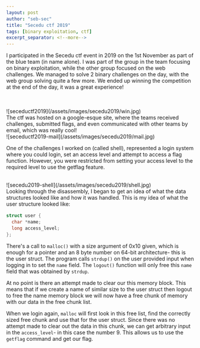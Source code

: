 ```yaml
---
layout: post
author: "seb-sec"
title: "Secedu ctf 2019"
tags: [binary exploitation, ctf]
excerpt_separator: <!--more-->
---
```


I participated in the Secedu ctf event in 2019 on the 1st November as part of the blue team (in name alone). I was part of the group in the team focusing on binary exploitation, while the other group focused on the web challenges. We managed to solve 2 binary challenges on the day, with the web group solving quite a few more. We ended up winning the competition at the end of the day, it was a great experience!

<br>
<!--more-->
<br>
![seceductf2019](/assets/images/secedu2019/win.jpg)

<br>
The ctf was hosted on a google-esque site, where the teams received challenges, submitted flags, and even communicated with other teams by email, which was really cool!

<br>
![seceductf2019-mail](/assets/images/secedu2019/mail.jpg)

<br>

One of the challenges I worked on (called shell), represented a login system where you could login, set an access level and attempt to access a flag function. However, you were restricted from setting your access level to the required level to use the getflag feature.

<br>
![secedu2019-shell](/assets/images/secedu2019/shell.jpg)

<br>
Looking through the disassembly, I began to get an idea of what the data structures looked like and how it was handled. This is my idea of what the user structure looked like:

```c
struct user {
  char *name;
  long access_level;
};

```

There's a call to `malloc()` with a size argument of 0x10 given, which is enough for a pointer and an 8 byte number on 64-bit architecture- this is the user struct. The program calls `strdup()` on the user provided input when logging in to set the `name` field. The `logout()` function will only free this `name` field that was obtained by `strdup`.

At no point is there an attempt made to clear our this memory block. This means that if we create a name of similar size to the user struct then logout to free the name memory block we will now have a free chunk of memory with our data in the free chunk list. 

When we login again, `malloc` will first look in this free list, find the correctly sized free chunk and use that for the user struct. Since there was no attempt made to clear out the data in this chunk, we can get arbitrary input in the `access_level`- in this case the number 9. This allows us to use the `getflag` command and get our flag.
